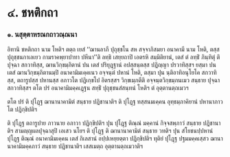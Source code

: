 <h1>๔. ชหติกถา</h1>
<h3>๑. นสุตฺตาหรณกถาวณฺณนา</h3>
<p> อิทานิ  ชหติกถา นาม โหติฯ ตตฺถ เยสํ ‘‘ฌานลาภี ปุถุชฺชโน สห สจฺจาภิสมยา อนาคามี นาม โหติ, ตสฺส ปุถุชฺชนกาเลเยว กามราคพฺยาปาทา ปหีนา’’ติ ลทฺธิ เสยฺยถาปิ เอตรหิ สมฺมิติยานํ, เตสํ ตํ ลทฺธิํ ภินฺทิตุํ ติ ปุจฺฉา สกวาทิสฺส, ฌานวิกฺขมฺภิตานํ ปน เตสํ ปริยุฎฺฐานํ อปสฺสนฺตสฺส ปฎิญฺญา ปรวาทิสฺสฯ ยสฺมา ปน เตสํ ฌานวิกฺขมฺภิตานมฺปิ อนาคามิมเคฺคเนว อจฺจนฺตํ  ปหานํ โหติ, ตสฺมา ปุน นฺติอาทิอนุโยโค สกวาทิสฺส, ตถารูปสฺส ปหานสฺส อภาวโต ปฎิเกฺขโป อิตรสฺสฯ วิกฺขเมฺภตีติ อจฺจนฺตวิกฺขมฺภนเมว สนฺธาย ปุจฺฉา สกวาทิสฺสฯ ตโต ปรํ อนาคามิมคฺคเฎฺฐน สทฺธิํ ปุถุชฺชนสํสนฺทนํ โหติฯ ตํ อุตฺตานตฺถเมวฯ</p>


<p> ตโต ปรํ ติ ปุโฎฺฐ ฌานานาคามิตํ สนฺธาย ปฎิชานาติฯ ติ ปุโฎฺฐ ทสฺสนมเคฺคน อุทฺธมฺภาคิยานํ ปหานาภาวโต ปฎิกฺขิปติฯ</p>


<p>ติ ปุโฎฺฐ ตถารูปาย ภาวนาย อภาวา ปฎิกฺขิปติฯ ปุน ปุโฎฺฐ ติณฺณํ มคฺคานํ กิจฺจสพฺภาวํ สนฺธาย ปฎิชานาติฯ สามญฺญผลปุจฺฉาสุปิ เอเสว นโยฯ ติ ปุโฎฺฐ ติ ฌานานาคามิตํ สนฺธาย วทติฯ ปุน สํโยชนปฺปหานํ ปุโฎฺฐ ติณฺณํ อนาคามิมเคฺคน เตสํ กิเลสานํ อปฺปเหยฺยตฺตา ปฎิกฺขิปติฯ ทุติยํ ปุโฎฺฐ ปฐมมคฺคเสฺสว  ฌานานาคามิมคฺคภาวํ สนฺธาย ปฎิชานาติฯ เสสเมตฺถ อุตฺตานตฺถเมวาติฯ</p>

</p>





